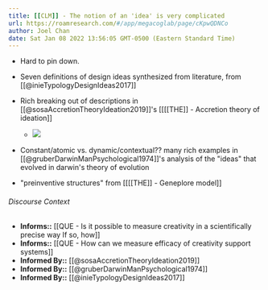 ```yaml
---
title: [[CLM]] - The notion of an 'idea' is very complicated
url: https://roamresearch.com/#/app/megacoglab/page/cKpwQDNCo
author: Joel Chan
date: Sat Jan 08 2022 13:56:05 GMT-0500 (Eastern Standard Time)
---
```


- Hard to pin down.
- Seven definitions of design ideas synthesized from literature, from [[@inieTypologyDesignIdeas2017]]
- Rich breaking out of descriptions in [[@sosaAccretionTheoryIdeation2019]]'s [[[[THE]] - Accretion theory of ideation]]

    - ![](https://firebasestorage.googleapis.com/v0/b/firescript-577a2.appspot.com/o/imgs%2Fapp%2Fmegacoglab%2FtylSnkBRWv?alt=media&token=a9e87c17-5bee-4c99-a515-aeb10cd234e5)
- Constant/atomic vs. dynamic/contextual?? many rich examples in  [[@gruberDarwinManPsychological1974]]'s analysis of the "ideas" that evolved in darwin's theory of evolution
- "preinventive structures" from [[[[THE]] - Geneplore model]]

###### Discourse Context

- **Informs::** [[QUE - Is it possible to measure creativity in a scientifically precise way If so, how]]
- **Informs::** [[QUE - How can we measure efficacy of creativity support systems]]
- **Informed By::** [[@sosaAccretionTheoryIdeation2019]]
- **Informed By::** [[@gruberDarwinManPsychological1974]]
- **Informed By::** [[@inieTypologyDesignIdeas2017]]

